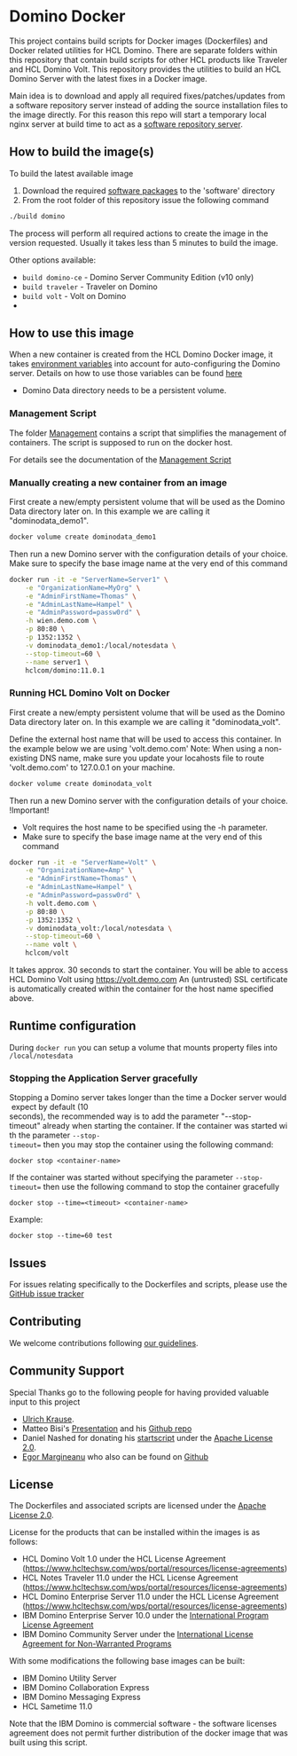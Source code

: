 # Domino Docker 
This project contains build scripts for Docker images (Dockerfiles) and Docker related utilities for HCL Domino. There are separate folders within this repository that contain build scripts for other HCL products like Traveler and HCL Domino Volt. This repository provides the utilities to build an HCL Domino Server with the latest fixes in a Docker image.

Main idea is to download and apply all required fixes/patches/updates from a software repository server instead of adding the source installation files to the image directly. For this reason this repo will start a temporary local nginx server at build time to act as a [software repository server](https://github.com/IBM/domino-docker/tree/master/software).

## How to build the image(s)
To build the latest available image 
1. Download the required [software packages](https://github.com/IBM/domino-docker/blob/master/software/README.md) to the 'software' directory
2. From the root folder of this repository issue the following command 
```bash
./build domino
```
The process will perform all required actions to create the image in the version requested. Usually it takes less than 5 minutes to build the image.

Other options available:
* ```build domino-ce``` - Domino Server Community Edition (v10 only)
* ```build traveler``` - Traveler on Domino
* ```build volt``` - Volt on Domino
* 
## How to use this image
When a new container is created from the HCL Domino Docker image, it takes [environment variables](https://github.com/IBM/domino-docker/blob/master/documentation/run-variables.md) into account for auto-configuring the Domino server. Details on how to use those variables can be found [here](https://github.com/IBM/domino-docker/blob/master/documentation/run-variables.md)

* Domino Data directory needs to be a persistent volume.

### Management Script
The folder [Management](https://github.com/IBM/domino-docker/tree/master/management) contains a script that simplifies the management of containers. The script is supposed to run on the docker host.

For details see the documentation of the [Management Script](https://github.com/IBM/domino-docker/blob/master/documentation/management.md)

### Manually creating a new container from an image
First create a new/empty persistent volume that will be used as the Domino Data directory later on. In this example we are calling it "dominodata_demo1".

```bash
docker volume create dominodata_demo1
```
Then run a new Domino server with the configuration details of your choice. Make sure to specify the base image name at the very end of this command

```bash
docker run -it -e "ServerName=Server1" \
    -e "OrganizationName=MyOrg" \
    -e "AdminFirstName=Thomas" \
    -e "AdminLastName=Hampel" \
    -e "AdminPassword=passw0rd" \
    -h wien.demo.com \
    -p 80:80 \
    -p 1352:1352 \
    -v dominodata_demo1:/local/notesdata \
    --stop-timeout=60 \
    --name server1 \
    hclcom/domino:11.0.1
```

### Running HCL Domino Volt on Docker
First create a new/empty persistent volume that will be used as the Domino Data directory later on. In this example we are calling it "dominodata_volt".

Define the external host name that will be used to access this container. 
In the example below we are using 'volt.demo.com'
Note: When using a non-existing DNS name, make sure you update your locahosts file to route 'volt.demo.com' to 127.0.0.1 on your machine.

```bash
docker volume create dominodata_volt
```
Then run a new Domino server with the configuration details of your choice. 
!Important!
* Volt requires the host name to be specified using the -h parameter.
* Make sure to specify the base image name at the very end of this command

```bash
docker run -it -e "ServerName=Volt" \
    -e "OrganizationName=Amp" \
    -e "AdminFirstName=Thomas" \
    -e "AdminLastName=Hampel" \
    -e "AdminPassword=passw0rd" \
    -h volt.demo.com \
    -p 80:80 \
    -p 1352:1352 \
    -v dominodata_volt:/local/notesdata \
    --stop-timeout=60 \
    --name volt \
    hclcom/volt
```

It takes approx. 30 seconds to start the container. You will be able to access HCL Domino Volt using https://volt.demo.com 
An (untrusted) SSL certificate is automatically created within the container for the host name specified above.

## Runtime configuration

During ```docker run``` you can setup a volume that mounts property files into `/local/notesdata`

### Stopping the Application Server gracefully
Stopping a Domino server takes longer than the time a Docker server would expect by default (10 seconds), the recommended way is to add the parameter "--stop-timeout" already when starting the container. If the container was started with the parameter ```--stop-timeout=``` then you may stop the container using the following command:

```docker stop <container-name>```

If the container was started without specifying the parameter ```--stop-timeout=``` then use the following command to stop the container gracefully

```docker stop --time=<timeout> <container-name>```

Example:

```docker stop --time=60 test```


## Issues
For issues relating specifically to the Dockerfiles and scripts, please use the [GitHub issue tracker](https://github.com/IBM/domino-docker/issues)

## Contributing
We welcome contributions following [our guidelines](https://github.com/IBM/domino-docker/blob/master/CONTRIBUTING.md).

## Community Support
Special Thanks go to the following people for having provided valuable input to this project

* [Ulrich Krause](https://www.eknori.de/2017-08-20/domino-on-docker/).
* Matteo Bisi's [Presentation](https://www.slideshare.net/mbisi/connect2016-1172-shipping-domino) and his [Github repo](https://github.com/matteobisi/docker)
* Daniel Nashed for donating his [startscript](https://www.nashcom.de/nshweb/pages/startscript.htm) under the [Apache License 2.0](https://www.apache.org/licenses/LICENSE-2.0.html). 
* [Egor Margineanu](https://www.egmar.ro/) who also can be found on [Github](https://github.com/egmar)


## License
The Dockerfiles and associated scripts are licensed under the [Apache License 2.0](https://www.apache.org/licenses/LICENSE-2.0.html). 

License for the products that can be installed within the images is as follows:
* HCL Domino Volt 1.0 under the HCL License Agreement (https://www.hcltechsw.com/wps/portal/resources/license-agreements)
* HCL Notes Traveler 11.0 under the HCL License Agreement (https://www.hcltechsw.com/wps/portal/resources/license-agreements)
* HCL Domino Enterprise Server 11.0 under the HCL License Agreement (https://www.hcltechsw.com/wps/portal/resources/license-agreements)
* IBM Domino Enterprise Server 10.0 under the [International Program License Agreement](https://www-03.ibm.com/software/sla/sladb.nsf/displaylis/FB664D0899DE8E7C8525832100805159?OpenDocument)
* IBM Domino Community Server under the [International License Agreement for Non-Warranted Programs](https://www-01.ibm.com/common/ssi/rep_ca/2/877/ENUSZP17-0552/ENUSZP17-0552.PDF)
 
With some modifications the following base images can be built:
* IBM Domino Utility Server
* IBM Domino Collaboration Express
* IBM Domino Messaging Express
* HCL Sametime 11.0
  
Note that the IBM Domino is commercial software - the software licenses agreement does not permit further distribution of the docker image that was built using this script.
